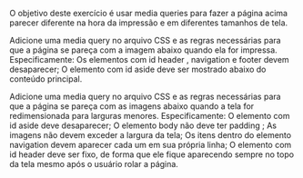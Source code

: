O objetivo deste exercício é usar media queries para fazer a página acima parecer diferente na hora da impressão e em diferentes tamanhos de tela.

  Adicione uma media query no arquivo CSS e as regras necessárias para que a página se pareça com a imagem abaixo quando ela for impressa. Especificamente:
    Os elementos com id header , navigation e footer devem desaparecer;
    O elemento com id aside deve ser mostrado abaixo do conteúdo principal.

  Adicione uma media query no arquivo CSS e as regras necessárias para que a página se pareça com as imagens abaixo quando a tela for redimensionada para larguras menores. Especificamente:
    O elemento com id aside deve desaparecer;
    O elemento body não deve ter padding ;
    As imagens não devem exceder a largura da tela;
    Os itens dentro do elemento navigation devem aparecer cada um em sua própria linha;
    O elemento com id header deve ser fixo, de forma que ele fique aparecendo sempre no topo da tela mesmo após o usuário rolar a página.